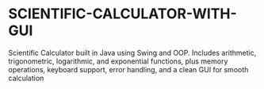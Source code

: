 # SCIENTIFIC-CALCULATOR-WITH-GUI
Scientific Calculator built in Java using Swing and OOP. Includes arithmetic, trigonometric, logarithmic, and exponential functions, plus memory operations, keyboard support, error handling, and a clean GUI for smooth calculation
